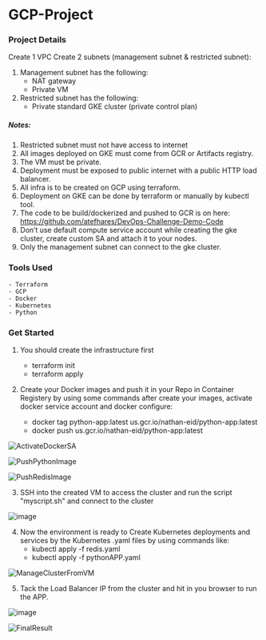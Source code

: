 # GCP-Project

### Project Details
Create 1 VPC
Create 2 subnets (management subnet & restricted subnet):
1. Management subnet has the following:
    - NAT gateway
    - Private VM
2. Restricted subnet has the following:
    - Private standard GKE cluster (private control plan)
##### Notes:
1. Restricted subnet must not have access to internet
2. All images deployed on GKE must come from GCR or Artifacts registry.
3. The VM must be private.
4. Deployment must be exposed to public internet with a public HTTP load balancer.
5. All infra is to be created on GCP using terraform.
6. Deployment on GKE can be done by terraform or manually by kubectl tool.
7. The code to be build/dockerized and pushed to GCR is on here:
https://github.com/atefhares/DevOps-Challenge-Demo-Code
8. Don’t use default compute service account while creating the gke cluster, create
custom SA and attach it to your nodes.
9. Only the management subnet can connect to the gke cluster.

### Tools Used
    - Terraform
    - GCP
    - Docker
    - Kubernetes
    - Python

### Get Started

1. You should create the infrastructure first
    - terraform init
    - terraform apply

2. Create your Docker images and push it in your Repo in Container Registery by using some commands after create your images, activate docker service account and docker configure:
    - docker tag python-app:latest us.gcr.io/nathan-eid/python-app:latest
    - docker push us.gcr.io/nathan-eid/python-app:latest

![ActivateDockerSA](https://user-images.githubusercontent.com/40915944/214638693-75383ddb-7e90-4c28-a58b-e543464e90ea.png)

![PushPythonImage](https://user-images.githubusercontent.com/40915944/214638977-2a257db6-598f-4107-92da-994b1a132164.png)

![PushRedisImage](https://user-images.githubusercontent.com/40915944/214639007-d058b597-e2c8-427a-aaf5-5217c6b06818.png)


3. SSH into the created VM to access the cluster and run the script "myscript.sh" and connect to the cluster

![image](https://user-images.githubusercontent.com/40915944/214639904-1999531f-aaa5-4794-af12-93c4e8e7ffa2.png)

4. Now the environment is ready to Create Kubernetes deployments and services by the Kubernetes .yaml files by using commands like:
    - kubectl apply -f redis.yaml
    - kubectl apply -f pythonAPP.yaml

![ManageClusterFromVM](https://user-images.githubusercontent.com/40915944/214640074-346ef823-5022-4428-b333-b5b9c3fbbcad.png)

5. Tack the Load Balancer IP from the cluster and hit in you browser to run the APP.

![image](https://user-images.githubusercontent.com/40915944/214640521-2b8076c2-a4d0-4be4-b1dd-4fff7930c513.png)

![FinalResult](https://user-images.githubusercontent.com/40915944/214640238-0811f8fc-dcd4-439a-a79d-a168dcc7e78b.png)


